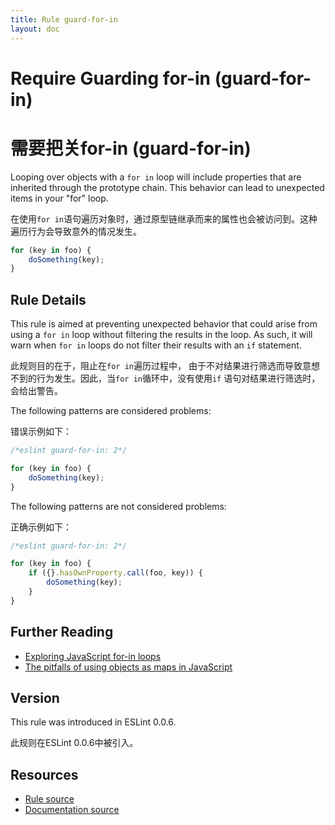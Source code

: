 ```yaml
---
title: Rule guard-for-in
layout: doc
---
```

<!-- Note: No pull requests accepted for this file. See README.md in the root directory for details. -->

# Require Guarding for-in (guard-for-in)

# 需要把关for-in (guard-for-in)

Looping over objects with a `for in` loop will include properties that are inherited through the prototype chain. This behavior can lead to unexpected items in your "for" loop.

在使用`for in`语句遍历对象时，通过原型链继承而来的属性也会被访问到。这种遍历行为会导致意外的情况发生。

```js
for (key in foo) {
    doSomething(key);
}
```

## Rule Details

This rule is aimed at preventing unexpected behavior that could arise from using a `for in` loop without filtering the results in the loop. As such, it will warn when `for in` loops do not filter their results with an `if` statement.

此规则目的在于，阻止在`for in`遍历过程中， 由于不对结果进行筛选而导致意想不到的行为发生。因此，当`for in`循环中，没有使用`if` 语句对结果进行筛选时，会给出警告。

The following patterns are considered problems:

错误示例如下：

```js
/*eslint guard-for-in: 2*/

for (key in foo) {
    doSomething(key);
}
```

The following patterns are not considered problems:

正确示例如下：

```js
/*eslint guard-for-in: 2*/

for (key in foo) {
    if ({}.hasOwnProperty.call(foo, key)) {
        doSomething(key);
    }
}
```

## Further Reading

* [Exploring JavaScript for-in loops](http://javascriptweblog.wordpress.com/2011/01/04/exploring-javascript-for-in-loops/)
* [The pitfalls of using objects as maps in JavaScript](http://www.2ality.com/2012/01/objects-as-maps.html)

## Version

This rule was introduced in ESLint 0.0.6.

此规则在ESLint 0.0.6中被引入。

## Resources

* [Rule source](https://github.com/eslint/eslint/tree/master/lib/rules/guard-for-in.js)
* [Documentation source](https://github.com/eslint/eslint/tree/master/docs/rules/guard-for-in.md)
